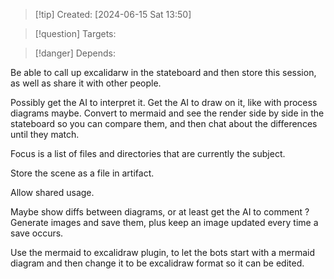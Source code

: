 
>[!tip] Created: [2024-06-15 Sat 13:50]

>[!question] Targets: 

>[!danger] Depends: 

Be able to call up excalidarw in the stateboard and then store this session, as well as share it with other people.

Possibly get the AI to interpret it.  Get the AI to draw on it, like with process diagrams maybe.
Convert to mermaid and see the render side by side in the stateboard so you can compare them, and then chat about the differences until they match.

Focus is a list of files and directories that are currently the subject.

Store the scene as a file in artifact.

Allow shared usage.

Maybe show diffs between diagrams, or at least get the AI to comment ?
Generate images and save them, plus keep an image updated every time a save occurs.

Use the mermaid to excalidraw plugin, to let the bots start with a mermaid diagram and then change it to be excalidraw format so it can be edited.